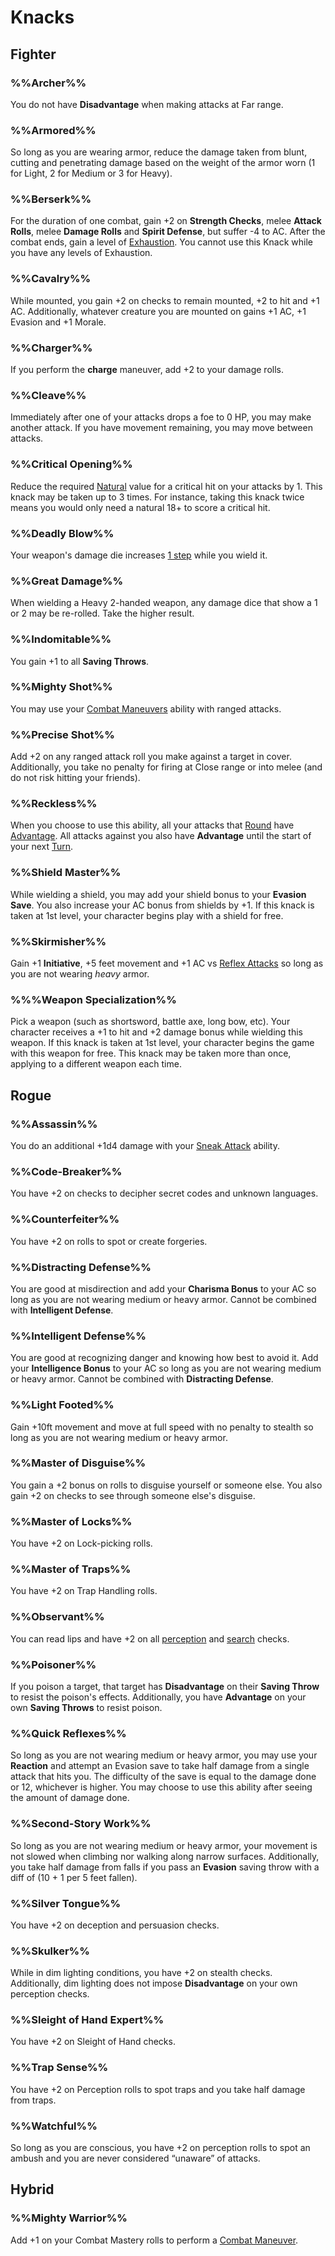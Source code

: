 # Knacks

## Fighter

### %%Archer%%
You do not have **Disadvantage** when making attacks at Far range.

### %%Armored%%
So long as you are wearing armor, reduce the damage taken from blunt, cutting and penetrating damage based on the weight of the armor worn (1 for Light, 2 for Medium or 3 for Heavy).

### %%Berserk%%
For the duration of one combat, gain +2 on **Strength Checks**, melee **Attack Rolls**, melee **Damage Rolls** and **Spirit Defense**, but suffer -4 to AC.  After the combat ends, gain a level of [Exhaustion](Combat.md#exhaustion).  You cannot use this Knack while you have any levels of Exhaustion.

### %%Cavalry%%
While mounted, you gain +2 on checks to remain mounted, +2 to hit and +1 AC.  Additionally, whatever creature you are mounted on gains +1 AC, +1 Evasion and +1 Morale.

### %%Charger%%
If you perform the **charge** maneuver, add +2 to your damage rolls.

### %%Cleave%%
Immediately after one of your attacks drops a foe to 0 HP, you may make another attack.  If you have movement remaining, you may move between attacks.

### %%Critical Opening%%
Reduce the required [Natural](RulesSynopsis.md#Natural%20Results) value for a critical hit on your attacks by 1.  This knack may be taken up to 3 times.  For instance, taking this knack twice means you would only need a natural 18+ to score a critical hit.

### %%Deadly Blow%%
Your weapon's damage die increases [1 step](RulesSynopsis.md#die%20adjustments) while you wield it.

### %%Great Damage%%
When wielding a Heavy 2-handed weapon, any damage dice that show a 1 or 2 may be re-rolled.  Take the higher result.

### %%Indomitable%%
You gain +1 to all **Saving Throws**.

### %%Mighty Shot%%
You may use your [Combat Maneuvers](classes/ClassAbilities.md#combat%20maneuvers) ability with ranged attacks.

### %%Precise Shot%%
Add +2 on any ranged attack roll you make against a target in cover.  Additionally, you take no penalty for firing at Close range or into melee (and do not risk hitting your friends).

### %%Reckless%%
When you choose to use this ability, all your attacks that [Round](Combat.md#time) have [Advantage](CoreRules.md#Advantage%20and%20Disadvantage).  All attacks against you also have **Advantage** until the start of your next [Turn](Combat.md#time).

### %%Shield Master%%
While wielding a shield, you may add your shield bonus to your **Evasion Save**. You also increase your AC bonus from shields by +1.  If this knack is taken at 1st level, your character begins play with a shield for free.

### %%Skirmisher%%
Gain +1 **Initiative**, +5 feet movement and +1 AC vs [Reflex Attacks](Combat.md#reactions) so long as you are not wearing _heavy_ armor.

### %%%Weapon Specialization%%
Pick a weapon (such as shortsword, battle axe, long bow, etc). Your character receives a +1 to hit and +2 damage bonus while wielding this weapon. If this knack is taken at 1st level, your character begins the game with this weapon for free.  This knack may be taken more than once, applying to a different weapon each time.

## Rogue

### %%Assassin%%
You do an additional +1d4 damage with your [Sneak Attack](classes/ClassAbilities.md#sneak%20attack) ability.

### %%Code-Breaker%%
You have +2 on checks to decipher secret codes and unknown languages.

### %%Counterfeiter%%
You have +2 on rolls to spot or create forgeries.

### %%Distracting Defense%%
You are good at misdirection and add your **Charisma Bonus** to your AC so long as you are not wearing medium or heavy armor.  Cannot be combined with **Intelligent Defense**.

### %%Intelligent Defense%%
You are good at recognizing danger and knowing how best to avoid it. Add your **Intelligence Bonus** to your AC so long as you are not wearing medium or heavy armor.  Cannot be combined with **Distracting Defense**.

### %%Light Footed%%
Gain +10ft movement and move at full speed with no penalty to stealth so long as you are not wearing medium or heavy armor.

### %%Master of Disguise%%
You gain a +2 bonus on rolls to disguise yourself or someone else.  You also gain +2 on checks to see through someone else's disguise.

### %%Master of Locks%%
You have +2 on Lock-picking rolls.

### %%Master of Traps%%
You have +2 on Trap Handling rolls.

### %%Observant%%
You can read lips and have +2 on all [perception](CoreRules.md#perception) and [search](CoreRules.md#search) checks.

### %%Poisoner%%
If you poison a target, that target has **Disadvantage** on their **Saving Throw** to resist the poison's effects.  Additionally, you have **Advantage** on your own **Saving Throws** to resist poison.

### %%Quick Reflexes%%
So long as you are not wearing medium or heavy armor, you may use your **Reaction** and attempt an Evasion save to take half damage from a single attack that hits you.  The difficulty of the save is equal to the damage done or 12, whichever is higher.  You may choose to use this ability after seeing the amount of damage done.

### %%Second-Story Work%%
So long as you are not wearing medium or heavy armor, your movement is not slowed when climbing nor walking along narrow surfaces.  Additionally, you take half damage from falls if you pass an **Evasion** saving throw with a diff of (10 + 1 per 5 feet fallen).

### %%Silver Tongue%%
You have +2 on deception and persuasion checks.

### %%Skulker%%
While in dim lighting conditions, you have +2 on stealth checks.   Additionally, dim lighting does not impose **Disadvantage** on your own perception checks.

### %%Sleight of Hand Expert%%
You have +2 on Sleight of Hand checks.

### %%Trap Sense%%
You have +2 on Perception rolls to spot traps and you take half damage from traps.

### %%Watchful%%
So long as you are conscious, you have +2 on perception rolls to spot an ambush and you are never considered “unaware” of attacks.

## Hybrid

### %%Mighty Warrior%%
Add +1 on your Combat Mastery rolls to perform a [Combat Maneuver](classes/ClassAbilities.md#combat%20maneuvers).